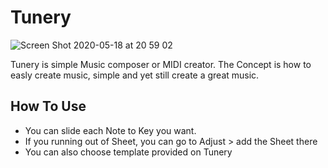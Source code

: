 # Tunery

![Screen Shot 2020-05-18 at 20 59 02](https://user-images.githubusercontent.com/16457495/82221611-6f2bea00-994a-11ea-87e2-c8cb32b9f0b0.jpg)

Tunery is simple Music composer or MIDI creator.
The Concept is how to easly create music, simple and yet still create a great music.

## How To Use
- You can slide each Note to Key you want. 
- If you running out of Sheet, you can go to Adjust > add the Sheet there
- You can also choose template provided on Tunery
